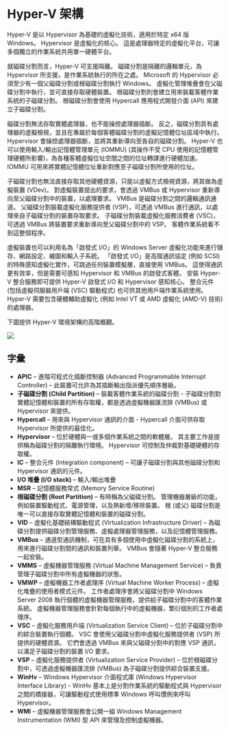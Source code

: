 # <a name="hyper-v-architecture"></a>Hyper-V 架構

Hyper-V 是以 Hypervisor 為基礎的虛擬化技術，適用於特定 x64 版 Windows。  Hypervisor 是虛擬化的核心。  這是處理器特定的虛擬化平台，可讓多個獨立的作業系統共用單一硬體平台。

就磁碟分割而言，Hyper-V 可支援隔離。 磁碟分割是隔離的邏輯單元，為 Hypervisor 所支援，是作業系統執行的所在之處。 Microsoft 的 Hypervisor 必須至少有一個父磁碟分割或根磁碟分割執行 Windows。 虛擬化管理堆疊會在父磁碟分割中執行，並可直接存取硬體裝置。 根磁碟分割則會建立用來裝載客體作業系統的子磁碟分割。 根磁碟分割會使用 Hypercall 應用程式開發介面 (API) 來建立子磁碟分割。

磁碟分割無法存取實體處理器，也不能操控處理器插斷。 反之，磁碟分割具有處理器的虛擬檢視，並且在專屬於每個客體磁碟分割的虛擬記憶體位址區域中執行。 Hypervisor 會操控處理器插斷，並將其重新導向至各自的磁碟分割。 Hyper-V 也可以使用輸入/輸出記憶體管理單元 (IOMMU) (其操作不受 CPU 使用的記憶體管理硬體所影響)，為各種客體虛擬位址空間之間的位址轉譯進行硬體加速。 IOMMU 可用來將實體記憶體位址重新對應至子磁碟分割所使用的位址。

子磁碟分割也無法直接存取其他硬體資源，只能以虛擬方式檢視資源，將其做為虛擬裝置 (VDev)。 對虛擬裝置提出的要求，會透過 VMBus 或 Hypervisor 重新導向至父磁碟分割中的裝置，以處理要求。 VMBus 是磁碟分割之間的邏輯通訊通道。 父磁碟分割裝載虛擬化服務提供者 (VSP)，可透過 VMBus 進行通訊，以處理來自子磁碟分割的裝置存取要求。 子磁碟分割裝載虛擬化服務消費者 (VSC)，可透過 VMBus 將裝置要求重新導向至父磁碟分割中的 VSP。 客體作業系統看不到這整個程序。

虛擬裝置也可以利用名為「啟發式 I/O」的 Windows Server 虛擬化功能來進行儲存、網路設定、繪圖和輸入子系統。 「啟發式 I/O」是高階通訊協定 (例如 SCSI) 的特殊感知虛擬化實作，可跳過任何裝置模擬層，直接使用 VMBus。 這使得通訊更有效率，但是需要可感知 Hypervisor 和 VMBus 的啟發式客體。 安裝 Hyper-V 整合服務即可提供 Hyper-V 啟發式 I/O 和 Hypervisor 感知核心。 整合元件 (包括虛擬伺服器用戶端 (VSC) 驅動程式) 也可供其他用戶端作業系統使用。 Hyper-V 需要包含硬體輔助虛擬化 (例如 Intel VT 或 AMD 虛擬化 (AMD-V) 技術) 的處理器。

下圖提供 Hyper-V 環境架構的高階概觀。

![](./media/hv_architecture.png)

## <a name="glossary"></a>字彙
* **APIC** – 進階可程式化插斷控制器 (Advanced Programmable Interrupt Controller) – 此裝置可允許為其插斷輸出指派優先順序層級。
* **子磁碟分割 (Child Partition)** – 裝載客體作業系統的磁碟分割 - 子磁碟分割對實體記憶體和裝置的所有存取權，都是透過虛擬機器匯流排 (VMBus) 或 Hypervisor 來提供。
* **Hypercall** – 用來與 Hypervisor 通訊的介面 - Hypercall 介面可供存取 Hypervisor 所提供的最佳化。
* **Hypervisor** – 位於硬體與一或多個作業系統之間的軟體層。 其主要工作是提供稱為磁碟分割的隔離執行環境。 Hypervisor 可控制及仲裁對基礎硬體的存取權。
* **IC** – 整合元件 (Integration component) – 可讓子磁碟分割與其他磁碟分割和 Hypervisor 通訊的元件。
* **I/O 堆疊 (I/O stack)** – 輸入/輸出堆疊
* **MSR** – 記憶體服務常式 (Memory Service Routine)
* **根磁碟分割 (Root Partition)** – 有時稱為父磁碟分割。  管理機器層級的功能，例如裝置驅動程式、電源管理，以及熱新增/移除裝置。 根 (或父) 磁碟分割是唯一可以直接存取實體記憶體和裝置的磁碟分割。
* **VID** – 虛擬化基礎結構驅動程式 (Virtualization Infrastructure Driver) – 為磁碟分割提供磁碟分割管理服務、虛擬處理器管理服務，以及記憶體管理服務。
* **VMBus** – 通道型通訊機制，可在具有多個使用中虛擬化磁碟分割的系統上，用來進行磁碟分割間的通訊和裝置列舉。 VMBus 會隨著 Hyper-V 整合服務一起安裝。
* **VMMS** – 虛擬機器管理服務 (Virtual Machine Management Service) – 負責管理子磁碟分割中所有虛擬機器的狀態。
* **VMWP** – 虛擬機器工作者處理序 (Virtual Machine Worker Process) – 虛擬化堆疊的使用者模式元件。 工作者處理序會將父磁碟分割中 Windows Server 2008 執行個體的虛擬機器管理服務，提供給子磁碟分割中的客體作業系統。 虛擬機器管理服務會針對每個執行中的虛擬機器，繁衍個別的工作者處理序。
* **VSC** – 虛擬化服務用戶端 (Virtualization Service Client) – 位於子磁碟分割中的綜合裝置執行個體。 VSC 會使用父磁碟分割中虛擬化服務提供者 (VSP) 所提供的硬體資源。 它們會透過 VMBus 來與父磁碟分割中的對應 VSP 通訊，以滿足子磁碟分割的裝置 I/O 要求。
* **VSP** – 虛擬化服務提供者 (Virtualization Service Provider) – 位於根磁碟分割中，可透過虛擬機器匯流排 (VMBus) 為子磁碟分割提供綜合裝置支援。
* **WinHv** – Windows Hypervisor 介面程式庫 (Windows Hypervisor Interface Library) - WinHv 基本上是分割作業系統的驅動程式與 Hypervisor 之間的橋接器，可讓驅動程式使用標準 Windows 呼叫慣例來呼叫 Hypervisor。
* **WMI** – 虛擬機器管理服務會公開一組 Windows Management Instrumentation (WMI) 型 API 來管理及控制虛擬機器。
